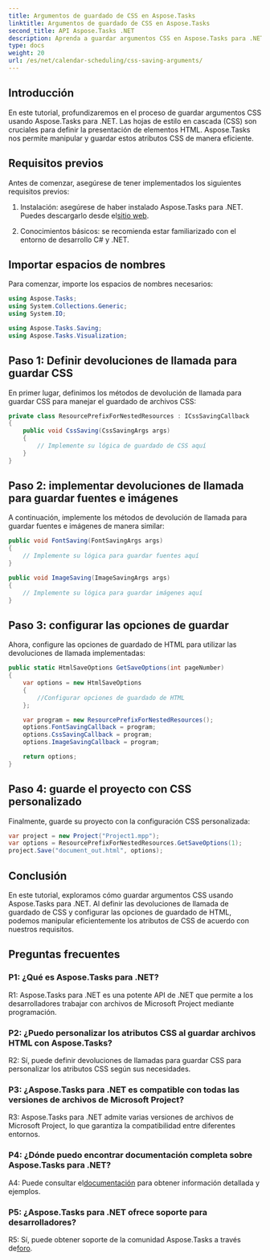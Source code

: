 ```yaml
---
title: Argumentos de guardado de CSS en Aspose.Tasks
linktitle: Argumentos de guardado de CSS en Aspose.Tasks
second_title: API Aspose.Tasks .NET
description: Aprenda a guardar argumentos CSS en Aspose.Tasks para .NET para personalizar la salida HTML. Mejore la presentación con configuraciones CSS personalizadas.
type: docs
weight: 20
url: /es/net/calendar-scheduling/css-saving-arguments/
---
```

## Introducción

En este tutorial, profundizaremos en el proceso de guardar argumentos CSS usando Aspose.Tasks para .NET. Las hojas de estilo en cascada (CSS) son cruciales para definir la presentación de elementos HTML. Aspose.Tasks nos permite manipular y guardar estos atributos CSS de manera eficiente.

## Requisitos previos

Antes de comenzar, asegúrese de tener implementados los siguientes requisitos previos:

1.  Instalación: asegúrese de haber instalado Aspose.Tasks para .NET. Puedes descargarlo desde el[sitio web](https://releases.aspose.com/tasks/net/).

2. Conocimientos básicos: se recomienda estar familiarizado con el entorno de desarrollo C# y .NET.

## Importar espacios de nombres

Para comenzar, importe los espacios de nombres necesarios:

```csharp
using Aspose.Tasks;
using System.Collections.Generic;
using System.IO;

using Aspose.Tasks.Saving;
using Aspose.Tasks.Visualization;

```
## Paso 1: Definir devoluciones de llamada para guardar CSS

En primer lugar, definimos los métodos de devolución de llamada para guardar CSS para manejar el guardado de archivos CSS:

```csharp
private class ResourcePrefixForNestedResources : ICssSavingCallback
{
    public void CssSaving(CssSavingArgs args)
    {
        // Implemente su lógica de guardado de CSS aquí
    }
}
```

## Paso 2: implementar devoluciones de llamada para guardar fuentes e imágenes

A continuación, implemente los métodos de devolución de llamada para guardar fuentes e imágenes de manera similar:

```csharp
public void FontSaving(FontSavingArgs args)
{
    // Implemente su lógica para guardar fuentes aquí
}

public void ImageSaving(ImageSavingArgs args)
{
    // Implemente su lógica para guardar imágenes aquí
}
```

## Paso 3: configurar las opciones de guardar

Ahora, configure las opciones de guardado de HTML para utilizar las devoluciones de llamada implementadas:

```csharp
public static HtmlSaveOptions GetSaveOptions(int pageNumber)
{
    var options = new HtmlSaveOptions
    {
        //Configurar opciones de guardado de HTML
    };

    var program = new ResourcePrefixForNestedResources();
    options.FontSavingCallback = program;
    options.CssSavingCallback = program;
    options.ImageSavingCallback = program;

    return options;
}
```

## Paso 4: guarde el proyecto con CSS personalizado

Finalmente, guarde su proyecto con la configuración CSS personalizada:

```csharp
var project = new Project("Project1.mpp");
var options = ResourcePrefixForNestedResources.GetSaveOptions(1);
project.Save("document_out.html", options);
```

## Conclusión

En este tutorial, exploramos cómo guardar argumentos CSS usando Aspose.Tasks para .NET. Al definir las devoluciones de llamada de guardado de CSS y configurar las opciones de guardado de HTML, podemos manipular eficientemente los atributos de CSS de acuerdo con nuestros requisitos.

## Preguntas frecuentes

### P1: ¿Qué es Aspose.Tasks para .NET?

R1: Aspose.Tasks para .NET es una potente API de .NET que permite a los desarrolladores trabajar con archivos de Microsoft Project mediante programación.

### P2: ¿Puedo personalizar los atributos CSS al guardar archivos HTML con Aspose.Tasks?

R2: Sí, puede definir devoluciones de llamadas para guardar CSS para personalizar los atributos CSS según sus necesidades.

### P3: ¿Aspose.Tasks para .NET es compatible con todas las versiones de archivos de Microsoft Project?

R3: Aspose.Tasks para .NET admite varias versiones de archivos de Microsoft Project, lo que garantiza la compatibilidad entre diferentes entornos.

### P4: ¿Dónde puedo encontrar documentación completa sobre Aspose.Tasks para .NET?

A4: Puede consultar el[documentación](https://reference.aspose.com/tasks/net/) para obtener información detallada y ejemplos.

### P5: ¿Aspose.Tasks para .NET ofrece soporte para desarrolladores?

 R5: Sí, puede obtener soporte de la comunidad Aspose.Tasks a través de[foro](https://forum.aspose.com/c/tasks/15).